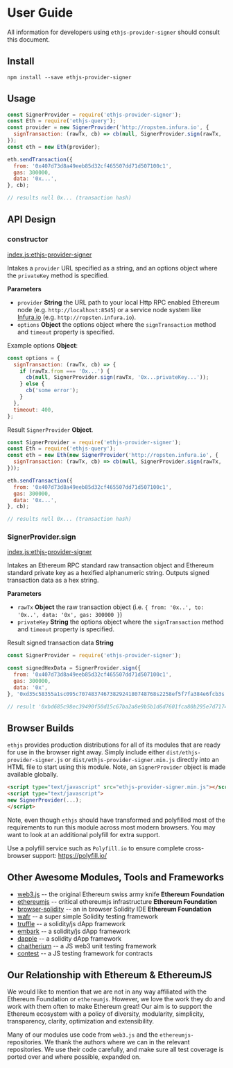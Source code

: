 # User Guide

All information for developers using `ethjs-provider-signer` should consult this document.

## Install

```
npm install --save ethjs-provider-signer
```

## Usage

```js
const SignerProvider = require('ethjs-provider-signer');
const Eth = require('ethjs-query');
const provider = new SignerProvider('http://ropsten.infura.io', {
  signTransaction: (rawTx, cb) => cb(null, SignerProvider.sign(rawTx, '0x...privateKey...')),
});
const eth = new Eth(provider);

eth.sendTransaction({
  from: '0x407d73d8a49eeb85d32cf465507dd71d507100c1',
  gas: 300000,
  data: '0x...',
}, cb);

// results null 0x... (transaction hash)
```

## API Design

### constructor

[index.js:ethjs-provider-signer](../../../blob/master/src/index.js "Source code on GitHub")

Intakes a `provider` URL specified as a string, and an options object where the `privateKey` method is specified.

**Parameters**

-   `provider` **String** the URL path to your local Http RPC enabled Ethereum node (e.g. `http://localhost:8545`) or a service node system like [Infura.io](http://infura.io) (e.g. `http://ropsten.infura.io`).
-   `options` **Object** the options object where the `signTransaction` method and `timeout` property is specified.

Example options **Object**:

```js
const options = {
  signTransaction: (rawTx, cb) => {
    if (rawTx.from === '0x...') {
      cb(null, SignerProvider.sign(rawTx, '0x...privateKey...'));
    } else {
      cb('some error');
    }
  },
  timeout: 400,
};
```

Result `SignerProvider` **Object**.

```js
const SignerProvider = require('ethjs-provider-signer');
const Eth = require('ethjs-query');
const eth = new Eth(new SignerProvider('http://ropsten.infura.io', {
  signTransaction: (rawTx, cb) => cb(null, SignerProvider.sign(rawTx, '0x...privateKey...')),
}));

eth.sendTransaction({
  from: '0x407d73d8a49eeb85d32cf465507dd71d507100c1',
  gas: 300000,
  data: '0x...',
}, cb);

// results null 0x... (transaction hash)
```

### SignerProvider.sign

[index.js:ethjs-provider-signer](../../../blob/master/src/index.js "Source code on GitHub")

Intakes an Ethereum RPC standard raw transaction object and Ethereum standard private key as a hexified alphanumeric string. Outputs signed transaction data as a hex string.

**Parameters**

-   `rawTx` **Object** the raw transaction object (i.e. `{ from: '0x..', to: '0x..', data: '0x', gas: 300000 }`)
-   `privateKey` **String** the options object where the `signTransaction` method and `timeout` property is specified.

Result signed transaction data **String**

```js
const SignerProvider = require('ethjs-provider-signer');

const signedHexData = SignerProvider.sign({
  from: '0x407d73d8a49eeb85d32cf465507dd71d507100c1',
  gas: 300000,
  data: '0x',
}, '0xd35c58355a1sc095c7074837467382924180748768s2258ef5f7fa384e6fcb3s');

// result '0xbd685c98ec39490f50d15c67ba2a8e9b5b1d6d7601fca80b295e7d717446bd8b7127ea4871e996cdc8cae7690408b4e800f60ddac49d2ad34180e68f1da0aaf001';
```

## Browser Builds

`ethjs` provides production distributions for all of its modules that are ready for use in the browser right away. Simply include either `dist/ethjs-provider-signer.js` or `dist/ethjs-provider-signer.min.js` directly into an HTML file to start using this module. Note, an `SignerProvider` object is made available globally.

```html
<script type="text/javascript" src="ethjs-provider-signer.min.js"></script>
<script type="text/javascript">
new SignerProvider(...);
</script>
```

Note, even though `ethjs` should have transformed and polyfilled most of the requirements to run this module across most modern browsers. You may want to look at an additional polyfill for extra support.

Use a polyfill service such as `Polyfill.io` to ensure complete cross-browser support:
https://polyfill.io/

## Other Awesome Modules, Tools and Frameworks

 - [web3.js](https://github.com/ethereum/web3.js) -- the original Ethereum swiss army knife **Ethereum Foundation**
 - [ethereumjs](https://github.com/ethereumjs) -- critical ethereumjs infrastructure **Ethereum Foundation**
 - [browser-solidity](https://ethereum.github.io/browser-solidity) -- an in browser Solidity IDE **Ethereum Foundation**
 - [wafr](https://github.com/silentcicero/wafr) -- a super simple Solidity testing framework
 - [truffle](https://github.com/ConsenSys/truffle) -- a solidity/js dApp framework
 - [embark](https://github.com/iurimatias/embark-framework) -- a solidity/js dApp framework
 - [dapple](https://github.com/nexusdev/dapple) -- a solidity dApp framework
 - [chaitherium](https://github.com/SafeMarket/chaithereum) -- a JS web3 unit testing framework
 - [contest](https://github.com/DigixGlobal/contest) -- a JS testing framework for contracts

## Our Relationship with Ethereum & EthereumJS

 We would like to mention that we are not in any way affiliated with the Ethereum Foundation or `ethereumjs`. However, we love the work they do and work with them often to make Ethereum great! Our aim is to support the Ethereum ecosystem with a policy of diversity, modularity, simplicity, transparency, clarity, optimization and extensibility.

 Many of our modules use code from `web3.js` and the `ethereumjs-` repositories. We thank the authors where we can in the relevant repositories. We use their code carefully, and make sure all test coverage is ported over and where possible, expanded on.
